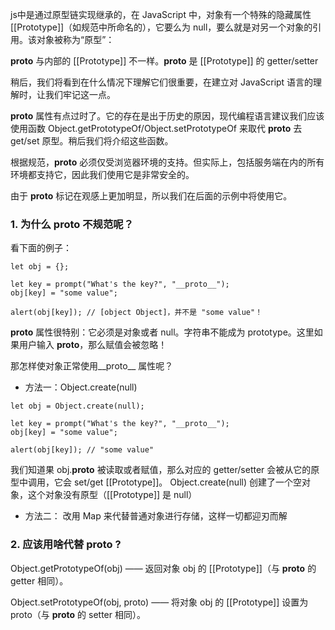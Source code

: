 js中是通过原型链实现继承的，在 JavaScript 中，对象有一个特殊的隐藏属性 [[Prototype]]（如规范中所命名的），它要么为 null，要么就是对另一个对象的引用。该对象被称为“原型”：

__proto__ 与内部的 [[Prototype]] 不一样。__proto__ 是 [[Prototype]] 的 getter/setter

稍后，我们将看到在什么情况下理解它们很重要，在建立对 JavaScript 语言的理解时，让我们牢记这一点。

__proto__ 属性有点过时了。它的存在是出于历史的原因，现代编程语言建议我们应该使用函数 Object.getPrototypeOf/Object.setPrototypeOf 来取代 __proto__ 去 get/set 原型。稍后我们将介绍这些函数。

根据规范，__proto__ 必须仅受浏览器环境的支持。但实际上，包括服务端在内的所有环境都支持它，因此我们使用它是非常安全的。

由于 __proto__ 标记在观感上更加明显，所以我们在后面的示例中将使用它。

### 1. 为什么 __proto__ 不规范呢？
看下面的例子：
```
let obj = {};

let key = prompt("What's the key?", "__proto__");
obj[key] = "some value";

alert(obj[key]); // [object Object]，并不是 "some value"！
```

__proto__ 属性很特别：它必须是对象或者 null。字符串不能成为 prototype。这里如果用户输入 __proto__，那么赋值会被忽略！

那怎样使对象正常使用__proto__ 属性呢？
- 方法一：Object.create(null)

```
let obj = Object.create(null);

let key = prompt("What's the key?", "__proto__");
obj[key] = "some value";

alert(obj[key]); // "some value"
```

我们知道果 obj.__proto__ 被读取或者赋值，那么对应的 getter/setter 会被从它的原型中调用，它会 set/get [[Prototype]]。
Object.create(null) 创建了一个空对象，这个对象没有原型（[[Prototype]] 是 null）

- 方法二：
改用 Map 来代替普通对象进行存储，这样一切都迎刃而解


### 2. 应该用啥代替 __proto__ ?
Object.getPrototypeOf(obj) —— 返回对象 obj 的 [[Prototype]]（与 __proto__ 的 getter 相同）。

Object.setPrototypeOf(obj, proto) —— 将对象 obj 的 [[Prototype]] 设置为 proto（与 __proto__ 的 setter 相同）。